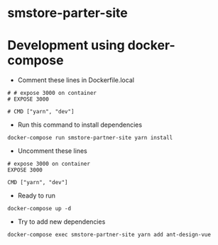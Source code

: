 # smstore-parter-site

# Development using docker-compose

- Comment these lines in Dockerfile.local
```
# # expose 3000 on container
# EXPOSE 3000

# CMD ["yarn", "dev"]
```

- Run this command to install dependencies
```
docker-compose run smstore-partner-site yarn install
```

- Uncomment these lines
```
# expose 3000 on container
EXPOSE 3000

CMD ["yarn", "dev"]
```

- Ready to run
```
docker-compose up -d
```

- Try to add new dependencies
```
docker-compose exec smstore-partner-site yarn add ant-design-vue
```